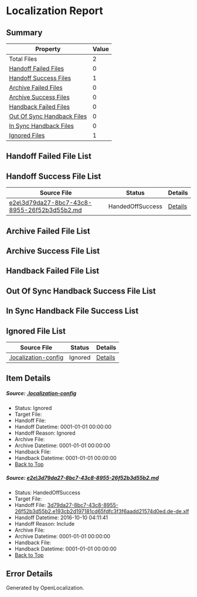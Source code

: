 # <a name='report-top'></a> Localization Report

## Summary
 Property | Value 
 -------- | ----- 
 Total Files | 2
[ Handoff Failed Files ](#handoff-failed-list)| 0
[ Handoff Success Files ](#handoff-success-list)| 1
[ Archive Failed Files ](#archive-failed-list)| 0
[ Archive Success Files ](#archive-success-list)| 0
[ Handback Failed Files ](#handback-failed-list)| 0
[ Out Of Sync Handback Files ](#outofsync-handback-success-list)| 0
[ In Sync Handback Files ](#insync-handback-success-list)| 0
[ Ignored Files ](#ignored-list)| 1

## <a name='handoff-failed-list'></a> Handoff Failed File List

## <a name='handoff-success-list'></a> Handoff Success File List
 Source File | Status | Details 
 ----------- | ------ | ------- 
 [e2e\3d79da27-8bc7-43c8-8955-26f52b3d55b2.md](https://github.com/OpenLocalizationTestOrg/ol-test0/blob/c329167b133276fd01116bec35f8b7d97f40b37a/e2e/3d79da27-8bc7-43c8-8955-26f52b3d55b2.md) | HandedOffSuccess | [Details](#c8239dac9781b0284b70928afd51cfb0125338af1)

## <a name='archive-failed-list'></a> Archive Failed File List

## <a name='archive-success-list'></a> Archive Success File List

## <a name='handback-failed-list'></a> Handback Failed File List

## <a name='outofsync-handback-success-list'></a> Out Of Sync Handback Success File List

## <a name='insync-handback-success-list'></a> In Sync Handback File Success List

## <a name='ignored-list'></a> Ignored File List
 Source File | Status | Details 
 ----------- | ------ | ------- 
 [.localization-config](https://github.com/OpenLocalizationTestOrg/ol-test0/blob/c329167b133276fd01116bec35f8b7d97f40b37a/.localization-config) | Ignored | [Details](#c268a05ecaa7ec85942ed632c29928ee5bd6da8d0)

## Item Details
##### <a name='c268a05ecaa7ec85942ed632c29928ee5bd6da8d0'></a> Source: [.localization-config](https://github.com/OpenLocalizationTestOrg/ol-test0/blob/c329167b133276fd01116bec35f8b7d97f40b37a/.localization-config)
* Status: Ignored
* Target File: 
* Handoff File: 
* Handoff Datetime: 0001-01-01 00:00:00
* Handoff Reason: Ignored
* Archive File: 
* Archive Datetime: 0001-01-01 00:00:00
* Handback File: 
* Handback Datetime: 0001-01-01 00:00:00
* [Back to Top](#report-top)

##### <a name='c8239dac9781b0284b70928afd51cfb0125338af1'></a> Source: [e2e\3d79da27-8bc7-43c8-8955-26f52b3d55b2.md](https://github.com/OpenLocalizationTestOrg/ol-test0/blob/c329167b133276fd01116bec35f8b7d97f40b37a/e2e/3d79da27-8bc7-43c8-8955-26f52b3d55b2.md)
* Status: HandedOffSuccess
* Target File: 
* Handoff File: [3d79da27-8bc7-43c8-8955-26f52b3d55b2.e193cb2d197181cd65fdfc3f3f6aadd21574d0ed.de-de.xlf](https://github.com/OpenLocalizationTestOrg/ol-test0-handoff/blob/be5f8ac2484d869f9ac0e6a910d7f31c7309e68d/ol-handoff/OpenLocalizationTestOrg/ol-test0-dede/qimu/ht/3d79da27-8bc7-43c8-8955-26f52b3d55b2.e193cb2d197181cd65fdfc3f3f6aadd21574d0ed.de-de.xlf)
* Handoff Datetime: 2016-10-10 04:11:41
* Handoff Reason: Include
* Archive File: 
* Archive Datetime: 0001-01-01 00:00:00
* Handback File: 
* Handback Datetime: 0001-01-01 00:00:00
* [Back to Top](#report-top)


## Error Details

Generated by OpenLocalization.
